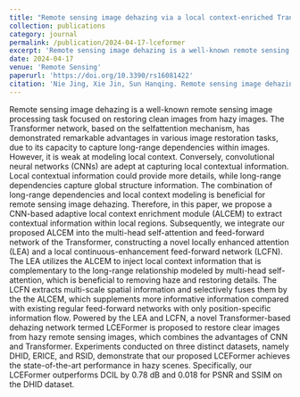 ```yaml
---
title: "Remote sensing image dehazing via a local context-enriched Transformer"
collection: publications
category: journal
permalink: /publication/2024-04-17-lceformer
excerpt: 'Remote sensing image dehazing is a well-known remote sensing image processing task focused on restoring clean images from hazy images. The Transformer network, based on the selfattention mechanism, has demonstrated remarkable advantages in various image restoration tasks, due to its capacity to capture long-range dependencies within images. However, it is weak at modeling local context. Conversely, convolutional neural networks (CNNs) are adept at capturing local contextual information. Local contextual information could provide more details, while long-range dependencies capture global structure information. The combination of long-range dependencies and local context modeling is beneficial for remote sensing image dehazing. Therefore, in this paper, we propose a CNN-based adaptive local context enrichment module (ALCEM) to extract contextual information within local regions. Subsequently, we integrate our proposed ALCEM into the multi-head self-attention and feed-forward network of the Transformer, constructing a novel locally enhanced attention (LEA) and a local continuous-enhancement feed-forward network (LCFN). The LEA utilizes the ALCEM to inject local context information that is complementary to the long-range relationship modeled by multi-head self-attention, which is beneficial to removing haze and restoring details. The LCFN extracts multi-scale spatial information and selectively fuses them by the the ALCEM, which supplements more informative information compared with existing regular feed-forward networks with only position-specific information flow. Powered by the LEA and LCFN, a novel Transformer-based dehazing network termed LCEFormer is proposed to restore clear images from hazy remote sensing images, which combines the advantages of CNN and Transformer. Experiments conducted on three distinct datasets, namely DHID, ERICE, and RSID, demonstrate that our proposed LCEFormer achieves the state-of-the-art performance in hazy scenes. Specifically, our LCEFormer outperforms DCIL by 0.78 dB and 0.018 for PSNR and SSIM on the DHID dataset.'
date: 2024-04-17
venue: 'Remote Sensing'
paperurl: 'https://doi.org/10.3390/rs16081422'
citation: 'Nie Jing, Xie Jin, Sun Hanqing. Remote sensing image dehazing via a local context-enriched Transformer. <i>Remote Sensing</i>, 2024, 16(8): 1422.'
---
```

Remote sensing image dehazing is a well-known remote sensing image processing task focused on restoring clean images from hazy images. The Transformer network, based on the selfattention mechanism, has demonstrated remarkable advantages in various image restoration tasks, due to its capacity to capture long-range dependencies within images. However, it is weak at modeling local context. Conversely, convolutional neural networks (CNNs) are adept at capturing local contextual information. Local contextual information could provide more details, while long-range dependencies capture global structure information. The combination of long-range dependencies and local context modeling is beneficial for remote sensing image dehazing. Therefore, in this paper, we propose a CNN-based adaptive local context enrichment module (ALCEM) to extract contextual information within local regions. Subsequently, we integrate our proposed ALCEM into the multi-head self-attention and feed-forward network of the Transformer, constructing a novel locally enhanced attention (LEA) and a local continuous-enhancement feed-forward network (LCFN). The LEA utilizes the ALCEM to inject local context information that is complementary to the long-range relationship modeled by multi-head self-attention, which is beneficial to removing haze and restoring details. The LCFN extracts multi-scale spatial information and selectively fuses them by the the ALCEM, which supplements more informative information compared with existing regular feed-forward networks with only position-specific information flow. Powered by the LEA and LCFN, a novel Transformer-based dehazing network termed LCEFormer is proposed to restore clear images from hazy remote sensing images, which combines the advantages of CNN and Transformer. Experiments conducted on three distinct datasets, namely DHID, ERICE, and RSID, demonstrate that our proposed LCEFormer achieves the state-of-the-art performance in hazy scenes. Specifically, our LCEFormer outperforms DCIL by 0.78 dB and 0.018 for PSNR and SSIM on the DHID dataset.
